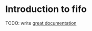 # Introduction to fifo

TODO: write [great documentation](http://jacobian.org/writing/what-to-write/)
